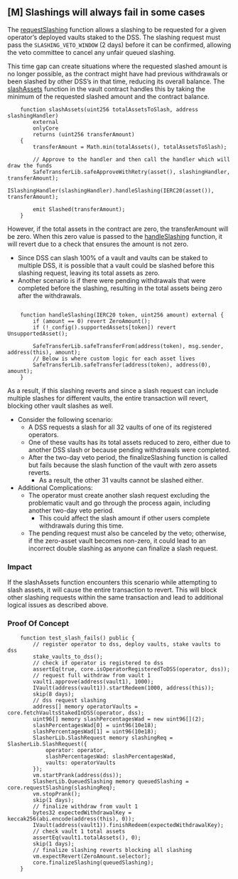 ## [M] Slashings will always fail in some cases

The [requestSlashing](relative_path_091409:src/Core.sol#L220) function allows a slashing to be requested for a given operator’s deployed vaults staked to the DSS.  The slashing request must pass the `SLASHING_VETO_WINDOW` (2 days) before it can be confirmed, allowing the veto committee to cancel any unfair queued slashing.

This time gap can create situations where the requested slashed amount is no longer possible, as the contract might have had previous withdrawals or been slashed by other DSS’s in that time, reducing its overall balance. The [slashAssets](relative_path_091409:src/Vault.sol#L193) function in the vault contract handles this by taking the minimum of the requested slashed amount and the contract balance.

```solidity
    function slashAssets(uint256 totalAssetsToSlash, address slashingHandler)
        external
        onlyCore
        returns (uint256 transferAmount)
    {
        transferAmount = Math.min(totalAssets(), totalAssetsToSlash);

        // Approve to the handler and then call the handler which will draw the funds
        SafeTransferLib.safeApproveWithRetry(asset(), slashingHandler, transferAmount);
        ISlashingHandler(slashingHandler).handleSlashing(IERC20(asset()), transferAmount);

        emit Slashed(transferAmount);
    }
```

However, if the total assets in the contract are zero, the transferAmount will be zero. When this zero value is passed to the [handleSlashing](relative_path_091409:src/SlashingHandler.sol#L52) function, it will revert due to a check that ensures the amount is not zero.

*   Since DSS can slash 100% of a vault and vaults can be staked to multiple DSS, it is possible that a vault could be slashed before this slashing request, leaving its total assets as zero.
*   Another scenario is if there were pending withdrawals that were completed before the slashing, resulting in the total assets being zero after the withdrawals.

```solidity

    function handleSlashing(IERC20 token, uint256 amount) external {
        if (amount == 0) revert ZeroAmount();
        if (!_config().supportedAssets[token]) revert UnsupportedAsset();

        SafeTransferLib.safeTransferFrom(address(token), msg.sender, address(this), amount);
        // Below is where custom logic for each asset lives
        SafeTransferLib.safeTransfer(address(token), address(0), amount);
    }
```

As a result, if this slashing reverts and since a slash request can include multiple slashes for different vaults, the entire transaction will revert, blocking other vault slashes as well.

*   Consider the following scenario:
    *   A DSS requests  a slash for all 32 vaults of one of its registered operators.
    *   One of these vaults has its total assets reduced to zero, either due to another DSS slash or because pending withdrawals were completed.
    *   After the two-day veto period, the finalizeSlashing function is called but fails because the slash function of the vault with zero assets reverts.
        *   As a result, the other 31 vaults cannot be slashed either.
*   Additional Complications:
    *   The operator must create another slash request excluding the problematic vault and go through the process again, including another two-day veto period.
        *   This could affect the slash amount if other users complete withdrawals during this time.
    *   The pending request must also be canceled by the veto; otherwise, if the zero-asset vault becomes non-zero, it could lead to an incorrect double slashing as anyone can finalize a slash request.

### Impact

If the slashAssets function encounters this scenario while attempting to slash assets, it will cause the entire transaction to revert. This will block other slashing requests within the same transaction and lead to additional logical issues as described above.

### Proof Of Concept

```solidity
    function test_slash_fails() public {
        // register operator to dss, deploy vaults, stake vaults to dss
        stake_vaults_to_dss();
        // check if operator is registered to dss
        assertEq(true, core.isOperatorRegisteredToDSS(operator, dss));
        // request full withdraw from vault 1
        vault1.approve(address(vault1), 1000);
        IVault(address(vault1)).startRedeem(1000, address(this));
        skip(8 days);
        // dss request slashing
        address[] memory operatorVaults = core.fetchVaultsStakedInDSS(operator, dss);
        uint96[] memory slashPercentagesWad = new uint96[](2);
        slashPercentagesWad[0] = uint96(10e18);
        slashPercentagesWad[1] = uint96(10e18);
        SlasherLib.SlashRequest memory slashingReq = SlasherLib.SlashRequest({
            operator: operator,
            slashPercentagesWad: slashPercentagesWad,
            vaults: operatorVaults
        });
        vm.startPrank(address(dss));
        SlasherLib.QueuedSlashing memory queuedSlashing = core.requestSlashing(slashingReq);
        vm.stopPrank();
        skip(1 days);
        // finalize withdraw from vault 1
        bytes32 expectedWithdrawalKey = keccak256(abi.encode(address(this), 0));
        IVault(address(vault1)).finishRedeem(expectedWithdrawalKey);
        // check vault 1 total assets
        assertEq(vault1.totalAssets(), 0);
        skip(1 days);
        // finalize slashing reverts blocking all slashing
        vm.expectRevert(ZeroAmount.selector);
        core.finalizeSlashing(queuedSlashing);
    }
```



